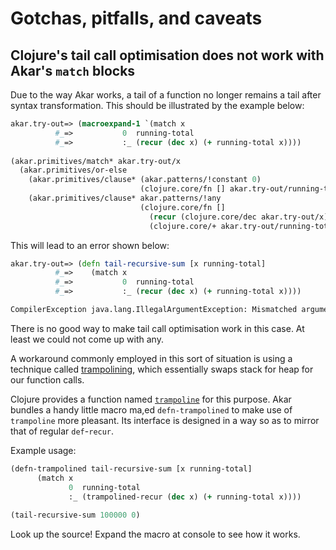 # Gotchas, pitfalls, and caveats

## Clojure's tail call optimisation does not work with Akar's `match` blocks

Due to the way Akar works, a tail of a function no longer remains a tail after syntax transformation. This should be illustrated by the example below:

```clojure
akar.try-out=> (macroexpand-1 `(match x
          #_=>           0  running-total
          #_=>           :_ (recur (dec x) (+ running-total x))))
          
(akar.primitives/match* akar.try-out/x 
  (akar.primitives/or-else 
    (akar.primitives/clause* (akar.patterns/!constant 0) 
                             (clojure.core/fn [] akar.try-out/running-total)) 
    (akar.primitives/clause* akar.patterns/!any 
                             (clojure.core/fn [] 
                               (recur (clojure.core/dec akar.try-out/x) 
                               (clojure.core/+ akar.try-out/running-total akar.try-out/x))))))
```

This will lead to an error shown below:

```clojure
akar.try-out=> (defn tail-recursive-sum [x running-total]
          #_=>    (match x
          #_=>           0  running-total
          #_=>           :_ (recur (dec x) (+ running-total x))))

CompilerException java.lang.IllegalArgumentException: Mismatched argument count to recur, expected: 0 args, got: 2, compiling:(/private/var/folders/gx/m4wnr9d52fn9t98dwfrpls8h0000gn/T/form-init2545270772814762048.clj:4:14)
```

There is no good way to make tail call optimisation work in this case. At least we could not come up with any.

A workaround commonly employed in this sort of situation is using a technique called [trampolining](https://en.wikipedia.org/wiki/Trampoline_(computing)), which essentially 
swaps stack for heap for our function calls. 

Clojure provides a function named [`trampoline`](https://clojuredocs.org/clojure.core/trampoline) for this purpose. Akar bundles a handy little macro ma,ed `defn-trampolined` to make use of `trampoline` more pleasant. Its interface is designed in a way so as to mirror that of regular `def`-`recur`. 

Example usage:

```clojure
(defn-trampolined tail-recursive-sum [x running-total]
      (match x
             0  running-total
             :_ (trampolined-recur (dec x) (+ running-total x))))
             
(tail-recursive-sum 100000 0)
```

Look up the source! Expand the macro at console to see how it works.
